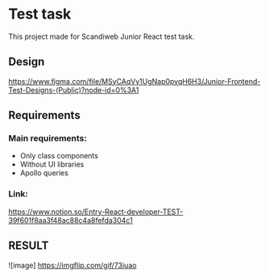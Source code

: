 # Test task

This project made for Scandiweb Junior React test task. 

## Design

https://www.figma.com/file/MSyCAqVy1UgNap0pvqH6H3/Junior-Frontend-Test-Designs-(Public)?node-id=0%3A1

## Requirements

### Main requirements:
- Only class components
- Without UI libraries
- Apollo queries

### Link:
https://www.notion.so/Entry-React-developer-TEST-39f601f8aa3f48ac88c4a8fefda304c1

## RESULT

![image] https://imgflip.com/gif/73iuao
